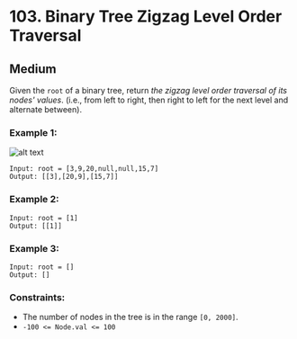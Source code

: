 # 103. Binary Tree Zigzag Level Order Traversal


## Medium

Given the `root` of a binary tree, return *the zigzag level order traversal of its nodes' values*. (i.e., from left to right, then right to left for the next level and alternate between).


### Example 1:
![alt text](https://assets.leetcode.com/uploads/2021/02/19/tree1.jpg)
```console
Input: root = [3,9,20,null,null,15,7]
Output: [[3],[20,9],[15,7]]
```

### Example 2:
```console
Input: root = [1]
Output: [[1]]
```

### Example 3:
```console
Input: root = []
Output: []
```

### Constraints:

- The number of nodes in the tree is in the range `[0, 2000]`.
- `-100 <= Node.val <= 100`